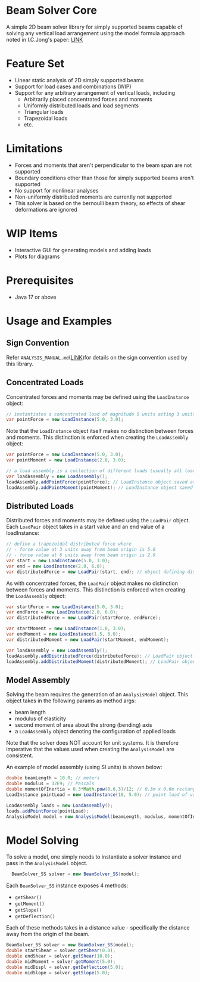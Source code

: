 # Beam Solver Core
A simple 2D beam solver library for simply supported beams capable of solving any vertical load arrangement
using the model formula approach noted in I.C.Jong's paper: [LINK](https://icjong.hosted.uark.edu/docu/09.ijee.paper.pdf)

# Feature Set
* Linear static analysis of 2D simply supported beams
* Support for load cases and combinations (WIP)
* Support for any arbitrary arrangement of vertical loads, including
  * Arbitrarily placed concentrated forces and moments
  * Uniformly distributed loads and load segments
  * Triangular loads
  * Trapezoidal loads
  * etc.

# Limitations
* Forces and moments that aren't perpendicular to the beam span are not supported
* Boundary conditions other than those for simply supported beams aren't supported
* No support for nonlinear analyses
* Non-uniformly distributed moments are currently not supported
* This solver is based on the bernoulli beam theory, so effects of shear deformations are ignored

# WIP Items
* Interactive GUI for generating models and adding loads
* Plots for diagrams

# Prerequisites
* Java 17 or above

# Usage and Examples
## Sign Convention
Refer `ANALYSIS_MANUAL.md`([LINK](ANALYSIS_MANUAL.md))for details on the sign convention used by this library.
## Concentrated Loads
Concentrated forces and moments may be defined using the `LoadInstance` object:
```java
// instantiates a concentrated load of magnitude 5 units acting 3 units away from the beam start
var pointForce = new LoadInstance(5.0, 3.0);
```
Note that the `LoadInstance` object itself makes no distinction between forces and moments. 
This distinction is enforced when creating the `LoadAssembly` object:
```java
var pointForce = new LoadInstance(5.0, 3.0);
var pointMoment = new LoadInstance(2.0, 3.0);

// a load assembly is a collection of different loads (usually all loads under the same load case)
var loadAssembly = new LoadAssembly();
loadAssembly.addPointForce(pointForce); // LoadInstance object saved as a concentrated load
loadAssembly.addPointMoment(pointMoment); // LoadInstance object saved as a concentrated moemnt
```
## Distributed Loads
Distributed forces and moments may be defined using the `LoadPair` object. Each `LoadPair` object
takes in a start value and an end value of a loadInstance:
```java
// define a trapezoidal distributed force where
// - force value at 3 units away from beam origin is 5.0
// - force value at 6 units away from beam origin is 2.0
var start = new LoadInstance(5.0, 3.0);
var end = new LoadInstance(2.0, 6.0);
var distributedForce = new LoadPair(start, end); // object defining distributed force
```
As with concentrated forces, the `LoadPair` object makes no distinction between forces and moments.
This distinction is enforced when creating the `LoadAssembly` object:
```java
var startForce = new LoadInstance(5.0, 3.0);
var endForce = new LoadInstance(2.0, 6.0);
var distributedForce = new LoadPair(startForce, endForce);

var startMoment = new LoadInstance(1.0, 3.0);
var endMoment = new LoadInstance(1.5, 6.0);
var distributedMoment = new LoadPair(startMoment, endMoment);

var loadAssembly = new LoadAssembly();
loadAssembly.addDistributedForce(distributedForce); // LoadPair object saved as a distributed force
loadAssembly.addDistributedMoment(distributedMoment); // LoadPair object saved as a distributed moemnt
```
## Model Assembly
Solving the beam requires the generation of an `AnalysisModel` object. This object takes in the following params as method args:
* beam length
* modulus of elasticity
* second moment of area about the strong (bending) axis
* a `LoadAssembly` object denoting the configuration of applied loads

Note that the solver does NOT account for unit systems. It is therefore imperative that the values used when creating the
`AnalysisModel` are consistent.

An example of model assembly (using SI units) is shown below:
```java
double beamLength = 10.0; // meters
double modulus = 32E9; // Pascals
double momentOfInertia = 0.3*Math.pow(0.6,3)/12; // 0.3m x 0.6m rectangular beam
LoadInstance pointLoad = new LoadInstance(10, 5.0); // point load of value 10 applied at mid point of beam

LoadAssembly loads = new LoadAssembly();
loads.addPointForce(pointLoad);
AnalysisModel model = new AnalysisModel(beamLength, modulus, momentOfInertia, loads);
```

# Model Solving
To solve a model, one simply needs to instantiate a solver instance and pass in the `AnalysisModel` object.
```java
  BeamSolver_SS solver = new BeamSolver_SS(model);
```
Each `BeamSolver_SS` instance exposes 4 methods: 
* `getShear()`
* `getMoment()`
* `getSlope()`
* `getDeflection()`

Each of these methods takes in a distance value - specifically the distance away from the origin of the beam.
```java
BeamSolver_SS solver = new BeamSolver_SS(model);
double startShear = solver.getShear(0.0);
double endShear = solver.getShear(10.0);
double midMoment = solver.getMoment(5.0);
double midDispl = solver.getDeflection(5.0);
double midSlope = solver.getSlope(5.0);
```
